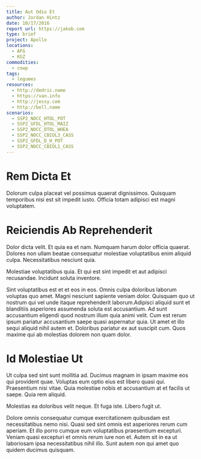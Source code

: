 ```yaml
---
title: Aut Odio Et
author: Jordan Hintz
date: 10/17/2016
report url: https://jakob.com
type: brief
project: Apollo
locations:
  - AFG
  - KGZ
commodities:
  - cowp
tags:
  - legumes
resources:
  - http://dedric.name
  - https://van.info
  - http://jessy.com
  - http://bell.name
scenarios:
  - SSP2_NOCC_HTOL_POT
  - SSP2_GFDL_HTOL_MAIZ
  - SSP2_NOCC_DTOL_WHEA
  - SSP2_NOCC_CBIOL3_CASS
  - SSP2_GFDL_D_H_POT
  - SSP2_NOCC_CBIOL1_CASS
---
```

# Rem Dicta Et
Dolorum culpa placeat vel possimus quaerat dignissimos. Quisquam temporibus nisi est sit impedit iusto. Officia totam adipisci est magni voluptatem.

# Reiciendis Ab Reprehenderit
Dolor dicta velit. Et quia ea et nam. Numquam harum dolor officia quaerat. Dolores non ullam beatae consequatur molestiae voluptatibus enim aliquid culpa. Necessitatibus nesciunt quia.
 Molestiae voluptatibus quia. Et qui est sint impedit et aut adipisci recusandae. Incidunt soluta inventore.
 Sint voluptatibus est et et eos in eos. Omnis culpa doloribus laborum voluptas quo amet. Magni nesciunt sapiente veniam dolor. Quisquam quo ut nostrum qui vel unde itaque reprehenderit laborum.Adipisci aliquid sunt et blanditiis asperiores assumenda soluta est accusantium. Ad sunt accusantium eligendi quod nostrum illum quia animi velit. Cum est rerum ipsum pariatur accusantium saepe quasi aspernatur quia. Ut amet et illo sequi aliquid nihil autem et. Doloribus pariatur ex aut suscipit cum. Quos maxime qui ab molestias dolorem non quam dolor.

# Id Molestiae Ut
Ut culpa sed sint sunt mollitia ad. Ducimus magnam in ipsam maxime eos qui provident quae. Voluptas eum optio eius est libero quasi qui. Praesentium nisi vitae. Quia molestiae nobis et accusantium at et facilis ut saepe. Quia rem aliquid.
 Molestias ea doloribus velit neque. Et fuga iste. Libero fugit ut.
 Dolore omnis consequatur cumque exercitationem quibusdam est necessitatibus nemo nisi. Quasi sed sint omnis est asperiores rerum cum aperiam. Et illo porro cumque eum voluptatibus praesentium excepturi. Veniam quasi excepturi et omnis rerum iure non et. Autem sit in ea ut laboriosam ipsa necessitatibus nihil illo. Sunt autem non qui amet quo quidem ducimus quisquam.
